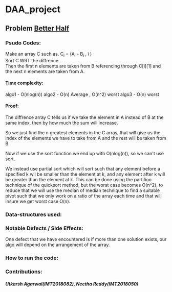 # DAA_project

## Problem [Better Half](https://algomuse.net/archivecontest?contest_number=20)


### Psudo Codes:
<p>
Make an array C such as.
C<sub>i</sub> = (A<sub>i</sub> - B<sub>i</sub> , i )
<br>
Sort C WRT the diffrence 
<br>
Then the first n elements are taken from B referencing through C[i][1] and the next n elements are taken from A.
</p>

#### Time complexity:
algo1 - O(nlog(n))
algo2 - O(n) Average , O(n^2) worst 
algo3 - O(n) worst

#### Proof:
<p>

The diffrence array C tells us if we take the element in A instead of B at the same index, then by how much the sum  will increase.

So we just find the n greatest elements in the C array, that will give us the index of the elements we have to take from A and the rest will be taken from B.

Now if we use the sort function we end up with O(nlog(n)), so we can't use sort.

We instead use partial sort which will sort such that any element before a specified k wll be smaller than the element at k, and any element after k will be greater than the element at k. This can be done using the partition technique of the quicksort method, but the worst case becomes O(n^2), to reduce that we will use the median of median technique to find a suitable pivot such that we only work on a ratio of the array each time and that will insure we get worst case O(n).

</p>


### Data-structures used:

### Notable Defects / Side Effects: 
One defect that we have encountered is if more than one solution exists, our algo will depend on the arrangement of the array.

### How to run the code:

### Contributions:
##### Utkarsh Agarwal(IMT2018082), Neetha Reddy(IMT2018050)